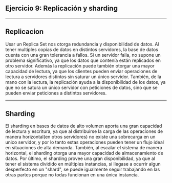 ## Ejercicio 9: Replicación y sharding
___
## Replicacion

Usar un Replica Set nos otorga redundancia y disponibilidad de datos. Al tener multiples copias de datos en distintos servidores, la base de datos cuenta con una gran tolerancia a fallos. Si un servidor falla, no supone un problema significativo, ya que los datos que contenía están replicados en otro servidor. Además la replicación puede también otorgar una mayor capacidad de lectura, ya que los clientes pueden enviar operaciones de lectura a servidores distintos sin saturar un único servidor. También, de la mano con la lectura, la replicación ayuda a la disponibilidad de los datos, ya que no se satura un único servidor con peticiones de datos, sino que se pueden enviar peticiones a distintos servidores.
___
## Sharding

El sharding en bases de datos de alto volumen aporta una gran capacidad de lectura y escritura, ya que al distribuirse la carga de las operaciones de manera horizontal(en otros servidores) no existe una sobrecarga en un unico servidor, y por lo tanto estas operaciones pueden tener un flujo ideal en situaciones de alta demanda. También, al escalar el sistema de manera horizontal, el sharding otorga una mayor capacidad de almacenamiento de datos. Por último, el sharding provee una gran disponibilidad, ya que al tener el sistema dividido en múltiples instancias, si llegase a ocurrir algun desperfecto en un "shard", se puede igualmente seguir trabajando en las otras partes porque no todas funcionan en una única instancia.
